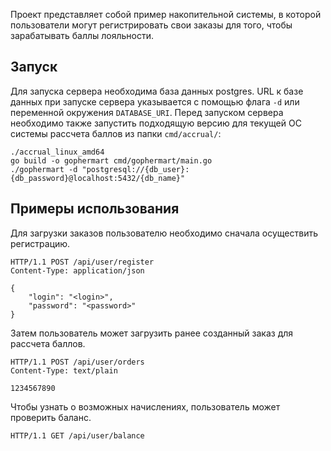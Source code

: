 Проект представляет собой пример накопительной системы, в которой пользователи могут регистрировать свои заказы для того, чтобы зарабатывать баллы лояльности.  
## Запуск
Для запуска сервера необходима база данных postgres. URL к базе данных при запуске сервера указывается с помощью флага `-d` или переменной окружения `DATABASE_URI`. Перед запуском сервера необходимо также запустить подходящую версию для текущей ОС системы рассчета баллов из папки `cmd/accrual/`:
```
./accrual_linux_amd64
go build -o gophermart cmd/gophermart/main.go
./gophermart -d "postgresql://{db_user}:{db_password}@localhost:5432/{db_name}"
```
## Примеры использования
Для загрузки заказов пользователю необходимо сначала осуществить регистрацию.
```
HTTP/1.1 POST /api/user/register
Content-Type: application/json

{
    "login": "<login>",
    "password": "<password>"
}
```
Затем пользователь может загрузить ранее созданный заказ для рассчета баллов.
```
HTTP/1.1 POST /api/user/orders
Content-Type: text/plain

1234567890
```
Чтобы узнать о возможных начислениях, пользователь может проверить баланс.
```
HTTP/1.1 GET /api/user/balance
```
